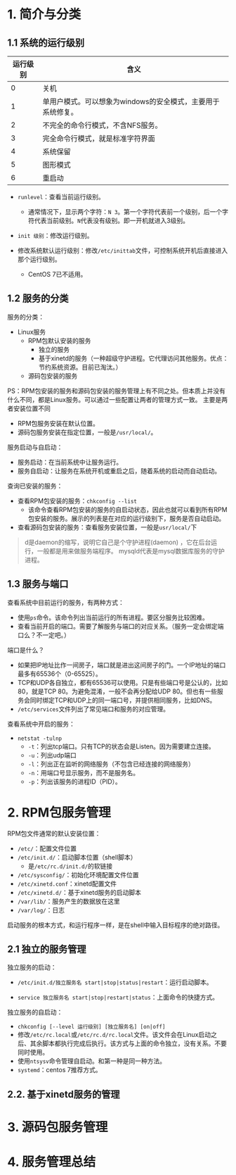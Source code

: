 # 1. 简介与分类

## 1.1 系统的运行级别

| 运行级别 | 含义                                                        |
| -------- | ----------------------------------------------------------- |
| 0        | 关机                                                        |
| 1        | 单用户模式。可以想象为windows的安全模式，主要用于系统修复。 |
| 2        | 不完全的命令行模式，不含NFS服务。                           |
| 3        | 完全命令行模式，就是标准字符界面                            |
| 4        | 系统保留                                                    |
| 5        | 图形模式                                                    |
| 6        | 重启动                                                      |

* `runlevel`：查看当前运行级别。
    * 通常情况下，显示两个字符：`N 3`。第一个字符代表前一个级别，后一个字符代表当前级别。`N`代表没有级别。即一开机就进入3级别。

* `init 级别`：修改运行级别。

* 修改系统默认运行级别：修改`/etc/inittab`文件，可控制系统开机后直接进入那个运行级别。
    * CentOS 7已不适用。

## 1.2 服务的分类

服务的分类：
* Linux服务
    * RPM包默认安装的服务
        * 独立的服务
        * 基于xinetd的服务（一种超级守护进程。它代理访问其他服务。优点：节约系统资源。目前已淘汰。）
    * 源码包安装的服务

PS：RPM包安装的服务和源码包安装的服务管理上有不同之处。但本质上并没有什么不同，都是Linux服务。可以通过一些配置让两者的管理方式一致。
主要是两者安装位置不同
* RPM包服务安装在默认位置。
* 源码包服务安装在指定位置，一般是`/usr/local/`。

服务启动与自启动：
* 服务启动：在当前系统中让服务运行。
* 服务自启动：让服务在系统开机或重启之后，随着系统的启动而自动启动。

查询已安装的服务：
* 查看RPM包安装的服务：`chkconfig --list`
    * 该命令查看RPM包安装的服务的自启动状态，因此也就可以看到所有RPM包安装的服务。展示的列表是在对应的运行级别下，服务是否自动启动。
* 查看源码包安装的服务：查看服务安装位置，一般是`usr/local/`下

> d是daemon的缩写，说明它自己是个守护进程(daemon) ，它在后台运行，一般都是用来做服务端程序。
mysqld代表是mysql数据库服务的守护进程。

## 1.3 服务与端口

查看系统中目前运行的服务，有两种方式：
* 使用`ps`命令。该命令列出当前运行的所有进程。要区分服务比较困难。
* 查看当前开启的端口。需要了解服务与端口的对应关系。（服务一定会绑定端口么？不一定吧。）

端口是什么？
* 如果把IP地址比作一间房子，端口就是进出这间房子的门。一个IP地址的端口最多有65536个（0-65525）。
* TCP和UDP各自独立，都有65536可以使用。只是有些端口号是公认的，比如80，就是TCP 80。为避免混淆，一般不会再分配给UDP 80。但也有一些服务会同时绑定TCP和UDP上的同一端口号，并提供相同服务，比如DNS。
* `/etc/services`文件列出了常见端口和服务的对应管理。

查看系统中开启的服务：
* `netstat -tulnp`
    * `-t`：列出tcp端口。只有TCP的状态会是Listen。因为需要建立连接。
    * `-u`：列出udp端口
    * `-l`：列出正在监听的网络服务（不包含已经连接的网络服务）
    * `-n`：用端口号显示服务，而不是服务名。
    * `-p`：列出该服务的进程ID（PID）。

# 2. RPM包服务管理

RPM包文件通常的默认安装位置：
* `/etc/`：配置文件位置
* `/etc/init.d/`：启动脚本位置（shell脚本）
    * 是`/etc/rc.d/init.d/`的软链接
* `/etc/sysconfig/`：初始化环境配置文件位置
* `/etc/xinetd.conf`：xinetd配置文件
* `/etc/xinetd.d/`：基于xinetd服务的启动脚本
* `/var/lib/`：服务产生的数据放在这里
* `/var/log/`：日志

启动服务的根本方式，和运行程序一样，是在shell中输入目标程序的绝对路径。

## 2.1 独立的服务管理

独立服务的启动：
* `/etc/init.d/独立服务名 start|stop|status|restart`：运行启动脚本。

* `service 独立服务名 start|stop|restart|status`：上面命令的快捷方式。

独立服务的自启动：
* `chkconfig [--level 运行级别] [独立服务名] [on|off]`
* 修改`/etc/rc.local`或`/etc/rc.d/rc.local`文件。该文件会在Linux启动之后、其余脚本都执行完成后执行。该方式与上面的命令独立，没有关系。不要同时使用。
* 使用`ntsysv`命令管理自启动。和第一种是同一种方法。
* `systemd`：centos 7推荐方式。

## 2.2. 基于xinetd服务的管理

# 3. 源码包服务管理

# 4. 服务管理总结